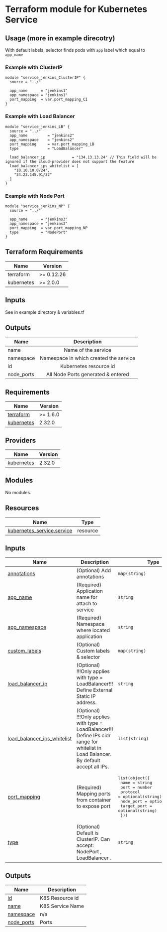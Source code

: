 Terraform module for Kubernetes Service
==========================================

## Usage (more in example direcotry)

With default labels, selector finds pods with `app` label which equal to `app_name`

### Example with ClusterIP
```
module "service_jenkins_ClusterIP" {
  source = "../"
  
  app_name      = "jenkins1"
  app_namespace = "jenkins1"
  port_mapping  = var.port_mapping_CI
}
```

### Example with Load Balancer
```
module "service_jenkins_LB" {
  source = "../"
  app_name         = "jenkins2"
  app_namespace    = "jenkins2"
  port_mapping     = var.port_mapping_LB
  type             = "LoadBalancer"
  
  load_balancer_ip            = "134.13.13.24" // This field will be ignored if the cloud-provider does not support the feature
  load_balancer_ips_whitelist = [
    "10.10.10.0/24",
    "34.23.145.91/32"
  ]
}
```
### Example with Node Port
```
module "service_jenkins_NP" {
  source = "../"
  
  app_name      = "jenkins3"
  app_namespace = "jenkins3"
  port_mapping  = var.port_mapping_NP
  type          = "NodePort"
}
```


## Terraform Requirements

| Name | Version |
|------|---------|
| terraform | >= 0.12.26 |
| kubernetes | >= 2.0.0 |

## Inputs
See in example directory & variables.tf

## Outputs
| Name       |              Description               |
|------------|:--------------------------------------:|
| name       |          Name of the service           |
| namespace  | Namespace in which created the service |
| id         |         Kubernetes resource id         |
| node_ports |   All Node Ports generated & entered   |
<!-- BEGIN_TF_DOCS -->
## Requirements

| Name | Version |
|------|---------|
| <a name="requirement_terraform"></a> [terraform](#requirement\_terraform) | >= 1.6.0 |
| <a name="requirement_kubernetes"></a> [kubernetes](#requirement\_kubernetes) | 2.32.0 |

## Providers

| Name | Version |
|------|---------|
| <a name="provider_kubernetes"></a> [kubernetes](#provider\_kubernetes) | 2.32.0 |

## Modules

No modules.

## Resources

| Name | Type |
|------|------|
| [kubernetes_service.service](https://registry.terraform.io/providers/hashicorp/kubernetes/2.32.0/docs/resources/service) | resource |

## Inputs

| Name | Description | Type | Default | Required |
|------|-------------|------|---------|:--------:|
| <a name="input_annotations"></a> [annotations](#input\_annotations) | (Optional) Add annotations | `map(string)` | `{}` | no |
| <a name="input_app_name"></a> [app\_name](#input\_app\_name) | (Required) Application name for attach to service | `string` | n/a | yes |
| <a name="input_app_namespace"></a> [app\_namespace](#input\_app\_namespace) | (Required) Namespace where located application | `string` | n/a | yes |
| <a name="input_custom_labels"></a> [custom\_labels](#input\_custom\_labels) | (Optional) Custom labels & selector | `map(string)` | `null` | no |
| <a name="input_load_balancer_ip"></a> [load\_balancer\_ip](#input\_load\_balancer\_ip) | (Optional) !!!Only applies with type = LoadBalancer!!! Define External Static IP address. | `string` | `null` | no |
| <a name="input_load_balancer_ips_whitelist"></a> [load\_balancer\_ips\_whitelist](#input\_load\_balancer\_ips\_whitelist) | (Optional) !!!Only applies with type = LoadBalancer!!! Define IPs cidr range for whitelist in Load Balancer. By default accept all IPs. | `list(string)` | `null` | no |
| <a name="input_port_mapping"></a> [port\_mapping](#input\_port\_mapping) | (Required) Mapping ports from container to expose port | <pre>list(object({<br>    name        = string<br>    port        = number<br>    protocol    = optional(string)<br>    node_port   = optional(number)<br>    target_port = optional(string)<br>  }))</pre> | n/a | yes |
| <a name="input_type"></a> [type](#input\_type) | (Optional) Default is ClusterIP. Can accept: NodePort , LoadBalancer . | `string` | `null` | no |

## Outputs

| Name | Description |
|------|-------------|
| <a name="output_id"></a> [id](#output\_id) | K8S Resource id |
| <a name="output_name"></a> [name](#output\_name) | K8S Service Name |
| <a name="output_namespace"></a> [namespace](#output\_namespace) | n/a |
| <a name="output_node_ports"></a> [node\_ports](#output\_node\_ports) | Ports |
<!-- END_TF_DOCS -->